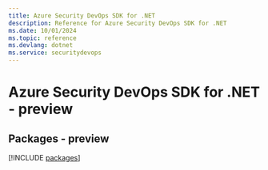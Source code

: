 ```yaml
---
title: Azure Security DevOps SDK for .NET
description: Reference for Azure Security DevOps SDK for .NET
ms.date: 10/01/2024
ms.topic: reference
ms.devlang: dotnet
ms.service: securitydevops
---
```

# Azure Security DevOps SDK for .NET - preview
## Packages - preview
[!INCLUDE [packages](security-devops-index.md)]